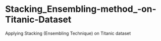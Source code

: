# Stacking_Ensembling-method_-on-Titanic-Dataset
Applying Stacking (Ensembling Technique) on Titanic dataset
